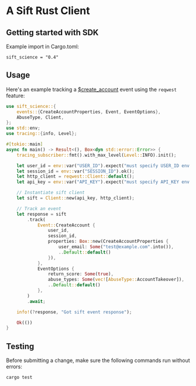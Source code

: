 # A Sift Rust Client

## Getting started with SDK

Example import in Cargo.toml:

    sift_science = "0.4"

## Usage

Here's an example tracking a [$create_account] event using the `reqwest` feature:

```rust
use sift_science::{
    events::{CreateAccountProperties, Event, EventOptions},
    AbuseType, Client,
};
use std::env;
use tracing::{info, Level};

#[tokio::main]
async fn main() -> Result<(), Box<dyn std::error::Error>> {
    tracing_subscriber::fmt().with_max_level(Level::INFO).init();

    let user_id = env::var("USER_ID").expect("must specify USER_ID env var");
    let session_id = env::var("SESSION_ID").ok();
    let http_client = reqwest::Client::default();
    let api_key = env::var("API_KEY").expect("must specify API_KEY env var");

    // Instantiate sift client
    let sift = Client::new(api_key, http_client);

    // Track an event
    let response = sift
        .track(
            Event::CreateAccount {
                user_id,
                session_id,
                properties: Box::new(CreateAccountProperties {
                    user_email: Some("test@example.com".into()),
                    ..Default::default()
                }),
            },
            EventOptions {
                return_score: Some(true),
                abuse_types: Some(vec![AbuseType::AccountTakeover]),
                ..Default::default()
            },
        )
        .await;

    info!(?response, "Got sift event response");

    Ok(())
}
```

[$create_account]: https://sift.com/developers/docs/curl/events-api/reserved-events/create-account

## Testing

Before submitting a change, make sure the following commands run without
errors:

    cargo test

